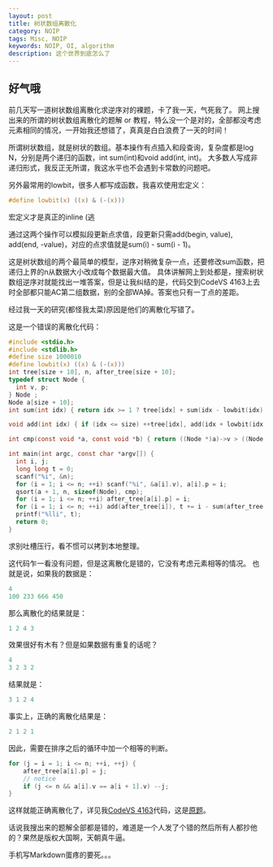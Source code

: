 ```yaml
---
layout: post  
title: 树状数组离散化 
category: NOIP
tags: Misc, NOIP
keywords: NOIP, OI, algorithm
description: 这个世界到底怎么了
---
```


## 好气哦

前几天写一道树状数组离散化求逆序对的裸题，卡了我一天，气死我了。
网上搜出来的所谓的树状数组离散化的题解 or 教程，特么没一个是对的，全部都没考虑元素相同的情况，一开始我还想错了，真真是白白浪费了一天的时间！

所谓树状数组，就是树状的数组。基本操作有点插入和段查询，复杂度都是log N，分别是两个递归的函数，int sum(int)和void add(int, int)。
大多数人写成非递归形式，我反正无所谓，我这水平也不会遇到卡常数的问题吧。

另外最常用的lowbit，很多人都写成函数，我喜欢使用宏定义：

```c
#define lowbit(x) ((x) & (-(x)))
```

宏定义才是真正的inline (逃

通过这两个操作可以模拟段更新点求值，段更新只需add(begin, value), add(end, -value)，对应的点求值就是sum(i) - sum(i - 1)。

这是树状数组的两个最简单的模型，逆序对稍微复杂一点，还要修改sum函数，把递归上界的n从数据大小改成每个数据最大值。
具体讲解网上到处都是，搜索树状数组逆序对就能找出一堆答案，但是让我纠结的是，代码交到CodeVS 4163上去时全部都只能AC第二组数据，别的全部WA掉。答案也只有一丁点的差距。

经过我一天的研究(都怪我太菜)原因是他们的离散化写错了。

这是一个错误的离散化代码：

```c
#include <stdio.h>
#include <stdlib.h>
#define size 1000010
#define lowbit(x) ((x) & (-(x)))
int tree[size + 10], n, after_tree[size + 10];
typedef struct Node {
  int v, p;
} Node ;
Node a[size + 10];
int sum(int idx) { return idx >= 1 ? tree[idx] + sum(idx - lowbit(idx)) : 0; }

void add(int idx) { if (idx <= size) ++tree[idx], add(idx + lowbit(idx)); }

int cmp(const void *a, const void *b) { return ((Node *)a)->v > ((Node *)b)->v; }

int main(int argc, const char *argv[]) {
  int i, j;
  long long t = 0;
  scanf("%i", &n);
  for (i = 1; i <= n; ++i) scanf("%i", &a[i].v), a[i].p = i;
  qsort(a + 1, n, sizeof(Node), cmp);
  for (i = 1; i <= n; ++i) after_tree[a[i].p] = i;
  for (i = 1; i <= n; ++i) add(after_tree[i]), t += i - sum(after_tree[i]);
  printf("%lli", t);
  return 0;
}
```

求别吐槽压行，看不惯可以拷到本地整理。

这代码乍一看没有问题，但是这离散化是错的，它没有考虑元素相等的情况。
也就是说，如果我的数据是：

```c
4
100 233 666 450
```

那么离散化的结果就是：

```c
1 2 4 3
```

效果很好有木有？但是如果数据有重复的话呢？

```c
4
3 2 3 2
```

结果就是：

```c
3 1 2 4
```

事实上，正确的离散化结果是：

```c
2 1 2 1
```

因此，需要在排序之后的循环中加一个相等的判断。

```c
for (j = i = 1; i <= n; ++i, ++j) {
	after_tree[a[i].p] = j;
	// notice
	if (j <= n && a[i].v == a[i + 1].v) --j;
}
```

这样就能正确离散化了，详见我[CodeVS 4163](https://github.com/ice1000/OI-codes/blob/master/codevs/4163.c)代码，这是[原题](www.codevs.cn/problem/4163)。

话说我搜出来的题解全部都是错的，难道是一个人发了个错的然后所有人都抄他的？果然是版权大国啊，天朝真牛逼。

手机写Markdown蛋疼的要死。。。


